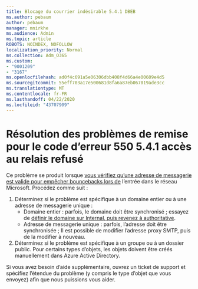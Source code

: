 ```yaml
---
title: Blocage du courrier indésirable 5.4.1 DBEB
ms.author: pebaum
author: pebaum
manager: mnirkhe
ms.audience: Admin
ms.topic: article
ROBOTS: NOINDEX, NOFOLLOW
localization_priority: Normal
ms.collection: Adm_O365
ms.custom:
- "9001209"
- "3167"
ms.openlocfilehash: ad0f4c691a5e06306dbb408f4d66a4e00609e4d5
ms.sourcegitcommit: 55eff703a17e500681d8fa6a87eb067019ade3cc
ms.translationtype: MT
ms.contentlocale: fr-FR
ms.lasthandoff: 04/22/2020
ms.locfileid: "43707909"
---
```

# <a name="fix-delivery-issues-for-error-code-550-541-relay-access-denied"></a>Résolution des problèmes de remise pour le code d’erreur 550 5.4.1 accès au relais refusé

Ce problème se produit lorsque [vous vérifiez qu’une adresse de messagerie est valide pour empêcher bouncebacks lors de](https://docs.microsoft.com/exchange/mail-flow-best-practices/use-directory-based-edge-blocking) l’entrée dans le réseau Microsoft. Procédez comme suit :

1. Déterminez si le problème est spécifique à un domaine entier ou à une adresse de messagerie unique :
    - Domaine entier : parfois, le domaine doit être synchronisé ; essayez de [définir le domaine sur Internal, puis revenez à authoritative](https://docs.microsoft.com/exchange/mail-flow-best-practices/manage-accepted-domains/manage-accepted-domains).
    - Adresse de messagerie unique : parfois, l’adresse doit être synchronisée ; Il est possible de modifier l’adresse proxy SMTP, puis de la modifier à nouveau.
2. Déterminez si le problème est spécifique à un groupe ou à un dossier public. Pour certains types d’objets, les objets doivent être créés manuellement dans Azure Active Directory.

Si vous avez besoin d’aide supplémentaire, ouvrez un ticket de support et spécifiez l’étendue du problème (y compris le type d’objet que vous envoyez) afin que nous puissions vous aider.